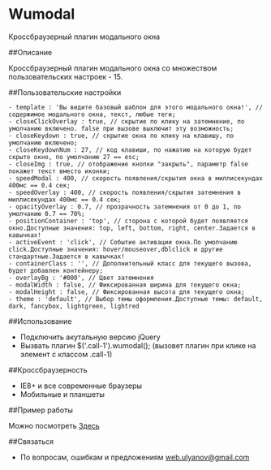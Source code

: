 Wumodal
=======

Кроссбраузерный плагин модального окна


##Описание

Кроссбраузерный плагин модального окна со множеством пользовательских настроек - 15.

##Пользовательские настройки
``` 
- template : 'Вы видите базовый шаблон для этого модального окна!', // содержимое модального окна, текст, любые теги;
- closeClickOverlay : true, // скрытие по клику на затемнение, по умолчанию включено. false при вызове выключит эту возможность;
- closeKeydown : true, // скрытие окна по клику на клавишу, по умолчанию включено;
- closeKeydownNum : 27, // код клавиши, по нажатию на которую будет скрыто окно, по умолчанию 27 == esc;
- closeImg : true, // отображение кнопки "закрыть", параметр false покажет текст вместо иконки;
- speedModal : 400, // скорость появления/скрытия окна в миллисекундах 400мс == 0.4 сек;
- speedOverlay : 400, // скорость появления/скрытия затемнения в миллисекундах 400мс == 0.4 сек;
- opacityOverlay : 0.7, // прозрачность затемнения от 0 до 1, по умолчанию 0.7 == 70%;
- positionContainer : 'top', // сторона с которой будет появляется окно.Доступные значения: top, left, bottom, right, center.Задается в кавычках!
- activeEvent : 'click', // Событие активации окна.По умолчанию click.Доступные значения: hover/mouseover,dblclick и другие стандартные.Задается в кавычках!
- containerClass : '', // Дополнительный класс для текущего вызова, будет добавлен контейнеру;
- overlayBg : '#000', // Цвет затемнения
- modalWidth : false, // Фиксированная ширина для текущего окна;
- modalHeight : false, // Фиксированная высота для текущего окна;
- theme : 'default', // Выбор темы оформления.Доступные темы: default, dark, fancybox, lightgreen, lightred
```
##Использование

- Подключить акутальную версию jQuery
- Вызвать плагин $('.call-1').wumodal(); (вызовет плагин при клике на элемент с классом .call-1)


##Кроссбраузерность

- IE8+ и все современные браузеры
- Мобильные и планшеты
 
##Пример работы

Можно посмотреть <a href="http://example.web-ulyanov.ru/frontend/Wumodal/">Здесь</a>

##Связаться

 - По вопросам, ошибкам и предложениям <a href="mailto:web.ulyanov@gmail.com">web.ulyanov@gmail.com</a>
